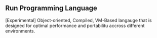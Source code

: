 ## Run Programming Language

[Experimental] Object-oriented, Compiled, VM-Based langauge that is designed for optimal performance and portabilitu accross
different environments.
